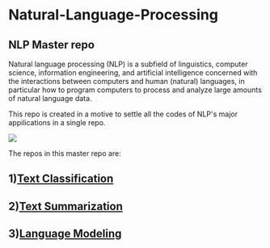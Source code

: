 # Natural-Language-Processing
## NLP Master repo

Natural language processing (NLP) is a subfield of linguistics, computer science, information engineering, and artificial intelligence concerned with the interactions between computers and human (natural) languages, in particular how to program computers to process and analyze large amounts of natural language data.

This repo is created in a motive to settle all the codes of NLP's major appilications in a single repo.

<img src="https://www.xoriant.com/blog/wp-content/uploads/2020/01/Thumbnail_2-1140x660.jpg" >

The repos in this master repo are:

## 1)[Text Classification](https://github.com/summethsusubros/Natural-language-processing/tree/master/Text%20Classification)

## 2)[Text Summarization](https://github.com/summethsusubros/Natural-language-processing/tree/master/Text%20Summarization)

## 3)[Language Modeling](https://github.com/summethsusubros/Natural-language-processing/tree/master/Language%20Modeling/Language%20modelling%20with%20LSTM%20and%20GRU)
